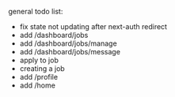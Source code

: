 general todo list:

-   fix state not updating after next-auth redirect
-   add /dashboard/jobs
-   add /dashboard/jobs/manage
-   add /dashboard/jobs/message
-   apply to job
-   creating a job
-   add /profile
-   add /home
